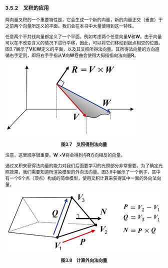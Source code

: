 ### 3.5.2　叉积的应用

两向量叉积的一个重要特性是，它会生成一个新的向量，新的向量正交（垂直）于之前两个向量所定义的平面。我们会在本书中大量使用到这一特性。

任意两个不共线向量都定义了一个平面。例如考虑两个任意向量**V**和**W**。由于向量可以在不改变含义的情况下进行平移，因此，可以将它们移动到起点相交的位置。图3.7展示了**V**和**W**定义的平面，以及其叉积所得法向量。其所得法向量的方向遵循右手定则，即将右手手指从**V**向**W**卷曲会使得大拇指指向法向量**R**。

![83.png](../images/83.png)
<center class="my_markdown"><b class="my_markdown">图3.7　叉积得到法向量</b></center>

注意，这里顺序很重要。**W** ×**V**将会得到与**R**方向相反的向量。

通过叉积来获得法向量的能力对我们后面要学习的光照部分非常重要。为了确定光照效果，我们需要知道所渲染模型的外向法向量。图3.8中展示了一个例子，其中有一个6个点（顶点）构成的简单模型，使用叉积计算来获得其中一面的外向法向量。

![84.png](../images/84.png)
<center class="my_markdown"><b class="my_markdown">图3.8　计算外向法向量</b></center>

